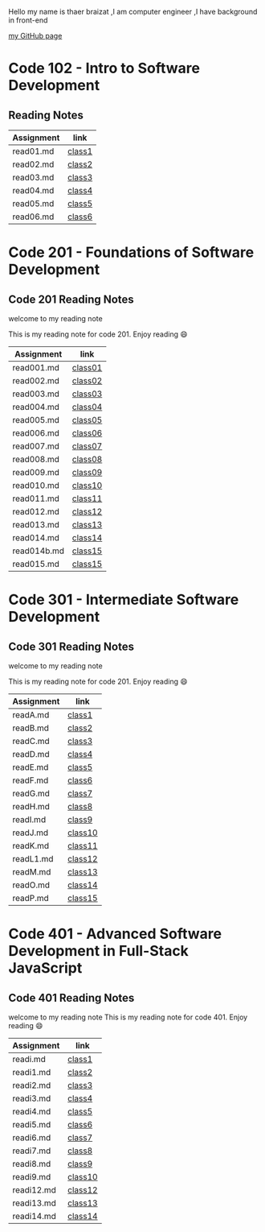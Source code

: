 Hello my name is thaer braizat ,I am computer engineer ,I have background in front-end
 
 [my GitHub page](https://github.com/thaerbraizat)

 # Code 102 - Intro to Software Development
 ## Reading Notes


|  Assignment |    link             |
| ----------- | -----------         |
|  read01.md  | [class1](read01.md) |
|  read02.md  | [class2](read02.md) |
|  read03.md  | [class3](read03.md) |
|  read04.md  | [class4](read04.md) |
|  read05.md  | [class5](read05.md) |
|  read06.md  | [class6](read06.md) |


# Code 201 - Foundations of Software Development
## Code 201 Reading Notes

welcome to my reading note 

This is my reading note for code 201.
Enjoy reading 😄

|  Assignment |    link             |
| ----------- | -----------         |
|  read001.md  | [class01](read001.md) |
|  read002.md  | [class02](read002.md) |
|  read003.md  | [class03](read003.md) |
|  read004.md  | [class04](read004.md) |
|  read005.md  | [class05](read005.md) |
|  read006.md  | [class06](read006.md) |
|  read007.md  | [class07](read007.md) |
|  read008.md  | [class08](read008.md) |
|  read009.md  | [class09](read009.md) |
|  read010.md  | [class10](read010.md) |
|  read011.md  | [class11](read011.md) |
|  read012.md  | [class12](read012.md) |
|  read013.md  | [class13](read013.md) |
|  read014.md  | [class14](read014.md) |
|  read014b.md | [class15](read014b.md)|
|  read015.md  | [class15](read015.md) |



# Code 301 - Intermediate Software Development
## Code 301 Reading Notes
welcome to my reading note 

This is my reading note for code 201.
Enjoy reading 😄

|  Assignment |    link             |
| ----------- | -----------         |
|  readA.md   | [class1](readA.md)  |
|  readB.md   | [class2](readB.md)  |
|  readC.md   | [class3](readC.md)  |
|  readD.md   | [class4](readD.md)  |
|  readE.md   | [class5](readE.md)  |
|  readF.md   | [class6](readF.md)  |
|  readG.md   | [class7](readG.md)  |
|  readH.md   | [class8](readH.md)  |
|  readI.md   | [class9](readI.md)  |
|  readJ.md   | [class10](readJ.md) |
|  readK.md   | [class11](readK.md) |
|  readL1.md  | [class12](readL1.md)|
|  readM.md   | [class13](readM.md) |
|  readO.md   | [class14](readO.md) |
|  readP.md   | [class15](readP.md) |


# Code 401 - Advanced Software Development in Full-Stack JavaScript
## Code 401 Reading Notes

welcome to my reading note 
This is my reading note for code 401.
Enjoy reading 😄

|  Assignment |    link                |
| ----------- | ----------------       |
|  readi.md   | [class1](readi.md)     |
|  readi1.md  | [class2](readi1.md)    |
|  readi2.md  | [class3](readi2.md)    |
|  readi3.md  | [class4](readi3.md)    |
|  readi4.md  | [class5](readi4.md)    |
|  readi5.md  | [class6](readi5.md)    |
|  readi6.md  | [class7](readi6.md)    |
|  readi7.md  | [class8](readi7.md)    |
|  readi8.md  | [class9](readi8.md)    |
|  readi9.md  | [class10](readi9.md)   |
|  readi12.md | [class12](readi12.md)  |
|  readi13.md | [class13](readi13.md)  |
|  readi14.md | [class14](readi14.md)  |